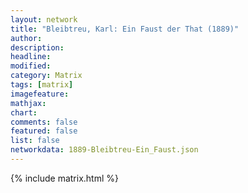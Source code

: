 ```yaml
---
layout: network
title: "Bleibtreu, Karl: Ein Faust der That (1889)"
author:
description:
headline:
modified:
category: Matrix
tags: [matrix]
imagefeature: 
mathjax: 
chart: 
comments: false
featured: false
list: false
networkdata: 1889-Bleibtreu-Ein_Faust.json
---
```

{% include matrix.html %}
